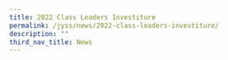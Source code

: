 ```yaml
---
title: 2022 Class Leaders Investiture
permalink: /jyss/news/2022-class-leaders-investiture/
description: ""
third_nav_title: News
---
```

